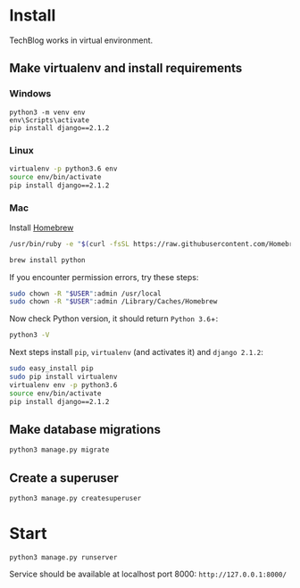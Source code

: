 # Install

TechBlog works in virtual environment.

## Make virtualenv and install requirements

### Windows

```
python3 -m venv env
env\Scripts\activate
pip install django==2.1.2
```

### Linux

```bash
virtualenv -p python3.6 env
source env/bin/activate
pip install django==2.1.2
```

### Mac

Install [Homebrew](https://brew.sh)

```bash
/usr/bin/ruby -e "$(curl -fsSL https://raw.githubusercontent.com/Homebrew/install/master/install)"
```

```bash
brew install python
```

If you encounter permission errors, try these steps:

```bash
sudo chown -R "$USER":admin /usr/local
sudo chown -R "$USER":admin /Library/Caches/Homebrew
```

Now check Python version, it should return `Python 3.6`+:

```bash
python3 -V
```

Next steps install `pip`, `virtualenv` (and activates it) and `django 2.1.2`:

```bash
sudo easy_install pip
sudo pip install virtualenv
virtualenv env -p python3.6
source env/bin/activate
pip install django==2.1.2
```

## Make database migrations

```bash
python3 manage.py migrate
```

## Create a superuser

```
python3 manage.py createsuperuser
```

# Start

```
python3 manage.py runserver
```

Service should be available at localhost port 8000: `http://127.0.0.1:8000/`
